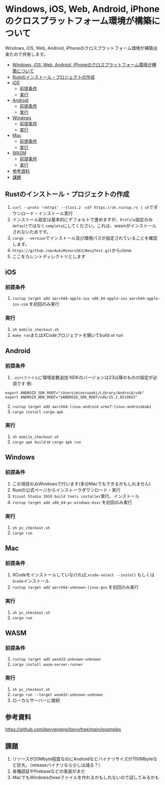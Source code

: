 # Windows, iOS, Web, Android, iPhoneのクロスプラットフォーム環境が構築について
Windows, iOS, Web, Android, iPhoneのクロスプラットフォーム環境が構築出来たので共有します。

- [Windows, iOS, Web, Android, iPhoneのクロスプラットフォーム環境が構築について](#windows-ios-web-android-iphoneのクロスプラットフォーム環境が構築について)
 - [Rustのインストール・プロジェクトの作成](#rustのインストールプロジェクトの作成)
 - [iOS](#ios)
   - [前提条件](#前提条件)
   - [実行](#実行)
 - [Android](#android)
   - [前提条件](#前提条件-1)
   - [実行](#実行-1)
 - [Windows](#windows)
   - [前提条件](#前提条件-2)
   - [実行](#実行-2)
 - [Mac](#mac)
   - [前提条件](#前提条件-3)
   - [実行](#実行-3)
 - [WASM](#wasm)
   - [前提条件](#前提条件-4)
   - [実行](#実行-4)
 - [参考資料](#参考資料)
 - [課題](#課題)


## Rustのインストール・プロジェクトの作成
1. `curl --proto '=https' --tlsv1.2 -sSf https://sh.rustup.rs | sh`でダウンロード・インストール実行
2. インストール設定は基本的にデフォルトで進めますが、`Profile`設定のみ`default`ではなく`complete`にしてください。これは、wasmがインストールされないためです。
3. `cargo --version`でインストール及び環境パスが設定されていることを確認します。
4. `https://github.com/AokiMinoruS63/BevyTest.git`からclone
5. ここをカレントディレクトリとします

## iOS
### 前提条件
1. `rustup target add aarch64-apple-ios x86_64-apple-ios aarch64-apple-ios-sim` を初回のみ実行
### 実行
1. `sh mobile_checkout.sh`
2. `make run`またはXCodeプロジェクトを開いてbuild or run


## Android
### 前提条件
1. `.zsrcファイル`に環境変数追加
NDKのバージョンは23以降のものの指定が必須です
例:
```
export ANDROID_SDK_ROOT="/Users/minoruaoki/Library/Android/sdk"
export ANDROID_NDK_ROOT="$ANDROID_SDK_ROOT/ndk/25.2.9519653"
```
2. `rustup target add aarch64-linux-android armv7-linux-androideabi`
3. `cargo install cargo-apk`

### 実行
1. `sh mobile_checkout.sh`
2. `cargo apk build` or `cargo apk run`

## Windows
### 前提条件
1. この項目のみWindowsで行います(多分Macでもできるかもしれません)
2. Rustの公式ページからインストーラダウンロード・実行
3. `Visual Studio 2019 build tools installer`実行、インストール
4. `rustup target add x86_64-pc-windows-msvc` を初回のみ実行

### 実行
1. `sh pc_checkout.sh`
2. `cargo run`

## Mac
### 前提条件
1. XCodeをインストールしていなければ,`xcode-select --install` もしくは`Xcode`インストール
2. `rustup target add aarch64-unknown-linux-gnu` を初回のみ実行
### 実行
1. `sh pc_checkout.sh`
2. `cargo run`

## WASM
### 前提条件
1. `rustup target add wasm32-unknown-unknown`
4. `cargo install wasm-server-runner`
### 実行
1. `sh pc_checkout.sh`
2. `cargo run --target wasm32-unknown-unknown`
3. ローカルサーバーに接続

## 参考資料
https://github.com/bevyengine/bevy/tree/main/examples

## 課題
1. リソースが20Mbyte程度なのにAndroidなどバイナリサイズが700Mbyteなど巨大。（releaseバイナリなら少しは減る？）
2. 各種認証やfirebaseなどの実装がまだ
3. MacでもWindowsのexeファイルを作れるかもしれないので試してみるかも